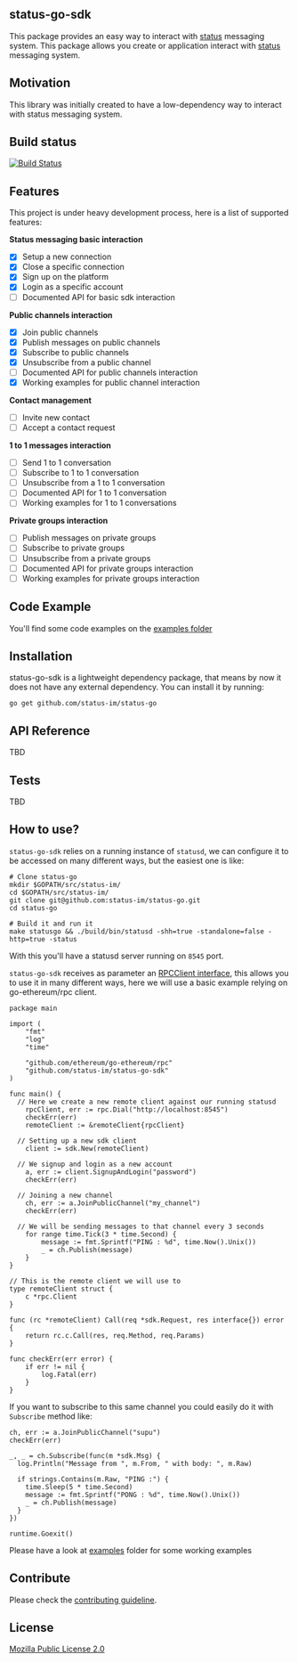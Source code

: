 ## status-go-sdk
This package provides an easy way to interact with [status](https://status.im) messaging system.
This package allows you create or  application interact with [status](https://status.im) messaging system.

## Motivation
This library was initially created to have a low-dependency way to interact with status messaging system.

## Build status

[![Build Status](https://travis-ci.org/akashnimare/foco.svg?branch=master)](https://travis-ci.org/akashnimare/foco)

## Features
This project is under heavy development process, here is a list of supported features:

**Status messaging basic interaction**
- [x] Setup a new connection
- [x] Close a specific connection
- [x] Sign up on the platform
- [x] Login as a specific account
- [ ] Documented API for basic sdk interaction

**Public channels interaction**
- [x] Join public channels
- [x] Publish messages on public channels
- [x] Subscribe to public channels
- [x] Unsubscribe from a public channel
- [ ] Documented API for public channels interaction
- [x] Working examples for public channel interaction

**Contact management**
- [ ] Invite new contact
- [ ] Accept a contact request

**1 to 1 messages interaction**
- [ ] Send 1 to 1 conversation
- [ ] Subscribe to 1 to 1 conversation
- [ ] Unsubscribe from a 1 to 1 conversation
- [ ] Documented API for 1 to 1 conversation
- [ ] Working examples for 1 to 1 conversations

**Private groups interaction**
- [ ] Publish messages on private groups
- [ ] Subscribe to private groups
- [ ] Unsubscribe from a private groups
- [ ] Documented API for private groups interaction
- [ ] Working examples for private groups interaction

## Code Example
You'll find some code examples on the [examples folder](/examples)

## Installation
status-go-sdk is a lightweight dependency package, that means by now it does not have any external dependency. You can install it by running:
```
go get github.com/status-im/status-go
```

## API Reference
TBD

## Tests
TBD

## How to use?
`status-go-sdk` relies on a running instance of `statusd`, we can configure it to be accessed on many different ways, but the easiest one is like:

```
# Clone status-go
mkdir $GOPATH/src/status-im/
cd $GOPATH/src/status-im/
git clone git@github.com:status-im/status-go.git
cd status-go

# Build it and run it
make statusgo && ./build/bin/statusd -shh=true -standalone=false -http=true -status
```

With this you'll have a statusd server running on `8545` port.

`status-go-sdk` receives as parameter an [RPCClient interface](https://github.com/status-im/status-go-sdk/blob/master/sdk.go#L7), this allows you to use it in many different ways, here we will use a basic example relying on go-ethereum/rpc client.

```
package main

import (
	"fmt"
	"log"
	"time"

	"github.com/ethereum/go-ethereum/rpc"
	"github.com/status-im/status-go-sdk"
)

func main() {
  // Here we create a new remote client against our running statusd
	rpcClient, err := rpc.Dial("http://localhost:8545")
	checkErr(err)
	remoteClient := &remoteClient{rpcClient}

  // Setting up a new sdk client
	client := sdk.New(remoteClient)

  // We signup and login as a new account
	a, err := client.SignupAndLogin("password")
	checkErr(err)

  // Joining a new channel
	ch, err := a.JoinPublicChannel("my_channel")
	checkErr(err)

  // We will be sending messages to that channel every 3 seconds
	for range time.Tick(3 * time.Second) {
		message := fmt.Sprintf("PING : %d", time.Now().Unix())
		_ = ch.Publish(message)
	}
}

// This is the remote client we will use to
type remoteClient struct {
	c *rpc.Client
}

func (rc *remoteClient) Call(req *sdk.Request, res interface{}) error {
	return rc.c.Call(res, req.Method, req.Params)
}

func checkErr(err error) {
	if err != nil {
		log.Fatal(err)
	}
}
```

If you want to subscribe to this same channel you could easily do it with `Subscribe` method like:
```
ch, err := a.JoinPublicChannel("supu")
checkErr(err)

_, _ = ch.Subscribe(func(m *sdk.Msg) {
  log.Println("Message from ", m.From, " with body: ", m.Raw)

  if strings.Contains(m.Raw, "PING :") {
    time.Sleep(5 * time.Second)
    message := fmt.Sprintf("PONG : %d", time.Now().Unix())
    _ = ch.Publish(message)
  }
})

runtime.Goexit()
```

Please have a look at [examples](examples) folder for some working examples

## Contribute

Please check the [contributing guideline](CONTRIBUTING.md).

## License
[Mozilla Public License 2.0](https://github.com/status-im/status-go/blob/develop/LICENSE.md)
